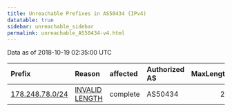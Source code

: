 ```yaml
---
title: Unreachable Prefixes in AS50434 (IPv4)
datatable: true
sidebar: unreachable_sidebar
permalink: unreachable_AS50434-v4.html
---
```


Data as of 2018-10-19 02:35:00 UTC


<div class="datatable-begin"></div>

| Prefix                                                   | Reason                                                                                                    | affected   | Authorized AS   |   MaxLength | Anchor                                         |   unreachable /24s |
|:---------------------------------------------------------|:----------------------------------------------------------------------------------------------------------|:-----------|:----------------|------------:|:-----------------------------------------------|-------------------:|
| [178.248.78.0/24](https://stat.ripe.net/178.248.78.0/24) | [INVALID LENGTH](https://rpki-validator.ripe.net/announcement-preview?asn=AS50434&prefix=178.248.78.0/24) | complete   | AS50434         |          21 | [RIPE](unreachable_RIPE_NCC_RPKI_Root-v4.html) |                  1 |

<div class="datatable-end"></div>